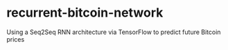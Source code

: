 # recurrent-bitcoin-network
Using a Seq2Seq RNN architecture via TensorFlow to predict future Bitcoin prices
